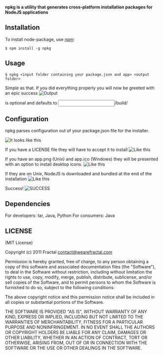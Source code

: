 **npkg is a utility that generates cross-platform installation packages for NodeJS applications**

## Installation
    
To install node-package, use [npm](http://github.com/isaacs/npm):

    $ npm install -g npkg

## Usage

    $ npkg <input folder containing your package.json and app> <output folder>

Simple as that. If you did everything properly you will now be greeted with an epic success
![Output](http://i.imgur.com/XfK3A.png)

<output folder> is optional and defaults to <input folder>/build/

## Configuration

npkg parses configuration out of your package.json file for the installer.

![It looks like this](http://i.imgur.com/WepNn.png)

If you have a LICENSE file they will have to accept it to install
![Like this](http://i.imgur.com/7USV8.png)

If you have an app.png (Unix) and app.ico (Windows) they will be presented with an option to install desktop icons.
![Like this](URL)

If they are on Unix, NodeJS is downloaded and bundled at the end of the installation
![Like this](URL)

Success!
![SUCCESS](http://i.imgur.com/419l7.png)

## Dependencies

For developers: tar, Java, Python
For consumers: Java

## LICENSE

(MIT License)

Copyright (c) 2011 Fractal <contact@wearefractal.com>

Permission is hereby granted, free of charge, to any person obtaining
a copy of this software and associated documentation files (the
"Software"), to deal in the Software without restriction, including
without limitation the rights to use, copy, modify, merge, publish,
distribute, sublicense, and/or sell copies of the Software, and to
permit persons to whom the Software is furnished to do so, subject to
the following conditions:

The above copyright notice and this permission notice shall be
included in all copies or substantial portions of the Software.

THE SOFTWARE IS PROVIDED "AS IS", WITHOUT WARRANTY OF ANY KIND,
EXPRESS OR IMPLIED, INCLUDING BUT NOT LIMITED TO THE WARRANTIES OF
MERCHANTABILITY, FITNESS FOR A PARTICULAR PURPOSE AND
NONINFRINGEMENT. IN NO EVENT SHALL THE AUTHORS OR COPYRIGHT HOLDERS BE
LIABLE FOR ANY CLAIM, DAMAGES OR OTHER LIABILITY, WHETHER IN AN ACTION
OF CONTRACT, TORT OR OTHERWISE, ARISING FROM, OUT OF OR IN CONNECTION
WITH THE SOFTWARE OR THE USE OR OTHER DEALINGS IN THE SOFTWARE.
